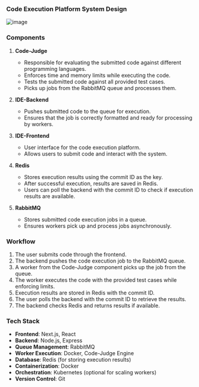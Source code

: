 ### Code Execution Platform System Design

![image](https://github.com/user-attachments/assets/2eb855e3-06b1-4a66-82db-b05927f57617)

### Components

1. **Code-Judge**
   - Responsible for evaluating the submitted code against different programming languages.
   - Enforces time and memory limits while executing the code.
   - Tests the submitted code against all provided test cases.
   - Picks up jobs from the RabbitMQ queue and processes them.

2. **IDE-Backend**
   - Pushes submitted code to the queue for execution.
   - Ensures that the job is correctly formatted and ready for processing by workers.

3. **IDE-Frontend**
   - User interface for the code execution platform.
   - Allows users to submit code and interact with the system.

4. **Redis**
   - Stores execution results using the commit ID as the key.
   - After successful execution, results are saved in Redis.
   - Users can poll the backend with the commit ID to check if execution results are available.

5. **RabbitMQ**
   - Stores submitted code execution jobs in a queue.
   - Ensures workers pick up and process jobs asynchronously.

### Workflow
1. The user submits code through the frontend.
2. The backend pushes the code execution job to the RabbitMQ queue.
3. A worker from the Code-Judge component picks up the job from the queue.
4. The worker executes the code with the provided test cases while enforcing limits.
5. Execution results are stored in Redis with the commit ID.
6. The user polls the backend with the commit ID to retrieve the results.
7. The backend checks Redis and returns results if available.

### Tech Stack
- **Frontend**: Next.js, React
- **Backend**: Node.js, Express
- **Queue Management**: RabbitMQ
- **Worker Execution**: Docker, Code-Judge Engine
- **Database**: Redis (for storing execution results)
- **Containerization**: Docker
- **Orchestration**: Kubernetes (optional for scaling workers)
- **Version Control**: Git

